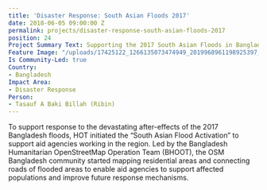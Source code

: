 ```yaml
---
title: 'Disaster Response: South Asian Floods 2017'
date: 2018-06-05 09:00:00 Z
permalink: projects/disaster-response-south-asian-floods-2017
position: 24
Project Summary Text: Supporting the 2017 South Asian Floods in Bangladesh
Feature Image: "/uploads/17425122_1266135073474949_2019968961198925397_n.jpg"
Is Community-Led: true
Country:
- Bangladesh
Impact Area:
- Disaster Response
Person:
- Tasauf A Baki Billah (Ribin)
---
```


To support response to the devastating after-effects of the 2017 Bangladesh floods, HOT initiated the “South Asian Flood Activation” to support aid agencies working in the region. Led by the Bangladesh Humanitarian OpenStreetMap Operation Team (BHOOT), the OSM Bangladesh community started mapping residential areas and connecting roads of flooded areas to enable aid agencies to support affected populations and improve future response mechanisms.
